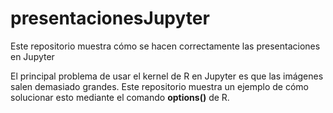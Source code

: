 # presentacionesJupyter
Este repositorio muestra cómo se hacen correctamente las presentaciones en Jupyter

El principal problema de usar el kernel de R en Jupyter es que las imágenes salen demasiado grandes. Este repositorio muestra un ejemplo de cómo solucionar esto mediante el comando **options()** de R.
